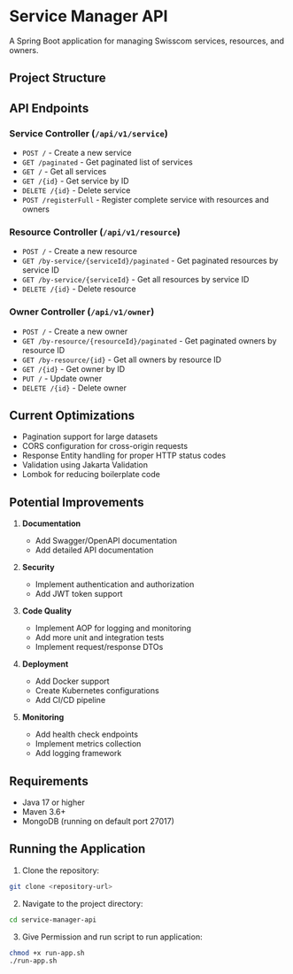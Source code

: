 # Service Manager API

A Spring Boot application for managing Swisscom services, resources, and owners.

## Project Structure
## API Endpoints

### Service Controller (`/api/v1/service`)
- `POST /` - Create a new service
- `GET /paginated` - Get paginated list of services
- `GET /` - Get all services
- `GET /{id}` - Get service by ID
- `DELETE /{id}` - Delete service
- `POST /registerFull` - Register complete service with resources and owners

### Resource Controller (`/api/v1/resource`)
- `POST /` - Create a new resource
- `GET /by-service/{serviceId}/paginated` - Get paginated resources by service ID
- `GET /by-service/{serviceId}` - Get all resources by service ID
- `DELETE /{id}` - Delete resource

### Owner Controller (`/api/v1/owner`)
- `POST /` - Create a new owner
- `GET /by-resource/{resourceId}/paginated` - Get paginated owners by resource ID
- `GET /by-resource/{id}` - Get all owners by resource ID
- `GET /{id}` - Get owner by ID
- `PUT /` - Update owner
- `DELETE /{id}` - Delete owner

## Current Optimizations
- Pagination support for large datasets
- CORS configuration for cross-origin requests
- Response Entity handling for proper HTTP status codes
- Validation using Jakarta Validation
- Lombok for reducing boilerplate code

## Potential Improvements
1. **Documentation**
    - Add Swagger/OpenAPI documentation
    - Add detailed API documentation

2. **Security**
    - Implement authentication and authorization
    - Add JWT token support

3. **Code Quality**
    - Implement AOP for logging and monitoring
    - Add more unit and integration tests
    - Implement request/response DTOs

4. **Deployment**
    - Add Docker support
    - Create Kubernetes configurations
    - Add CI/CD pipeline

5. **Monitoring**
    - Add health check endpoints
    - Implement metrics collection
    - Add logging framework

## Requirements
- Java 17 or higher
- Maven 3.6+
- MongoDB (running on default port 27017)

## Running the Application

1. Clone the repository:
```bash
git clone <repository-url>
```
2. Navigate to the project directory:
```bash 
cd service-manager-api
```
3. Give Permission and run script to run application:
```bash
chmod +x run-app.sh
./run-app.sh
````
